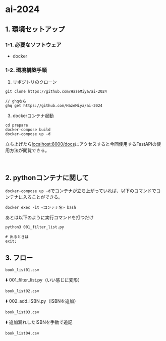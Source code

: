 # ai-2024

## 1. 環境セットアップ
### 1-1. 必要なソフトウェア
- docker

### 1-2. 環境構築手順
1. リポジトリのクローン
```
git clone https://github.com/HazeMiya/ai-2024

// ghqなら
ghq get https://github.com/HazeMiya/ai-2024
```

3. dockerコンテナ起動
```
cd prepare
docker-compose build
docker-compose up -d
```

立ち上げたら[localhost:8000/docs](http://localhost:8000/docs)にアクセスすると今回使用するFastAPIの使用方法が閲覧できる。

<br>

## 2. pythonコンテナに関して
`docker-compose up -d`でコンテナが立ち上がっていれば、以下のコマンドでコンテナに入ることができる。
```
docker exec -it <コンテナ名> bash
```

あとは以下のように実行コマンドを打つだけ
```
python3 001_filter_list.py

# 出るときは
exit;
```

## 3. フロー
`book_list01.csv`

⬇️ 001_filter_list.py（いい感じに変形）

`book_list02.csv`

⬇️ 002_add_ISBN.py（ISBNを追加）

`book_list03.csv`

⬇️ 追加漏れしたISBNを手動で追記

`book_list04.csv`
